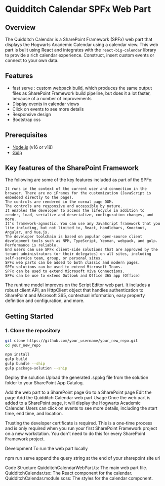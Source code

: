 # Quidditch Calendar SPFx Web Part

## Overview

The Quidditch Calendar is a SharePoint Framework (SPFx) web part that displays the Hogwarts Academic Calendar using a calendar view.
This web part is built using React and integrates with the `react-big-calendar` library to provide a rich calendar experience.
Construct, insert custom events or connect to your own data. 
## Features

- fast serve :  custom webpack build, which produces the same output files as SharePoint Framework build pipeline, but does it a lot faster, because of a number of improvements
- Display events in calendar views 
- Click on events to see more details
- Responsive design
- Bootstrap css 

## Prerequisites

- [Node.js](https://nodejs.org/) (v16 or v18)
- [Gulp](https://gulpjs.com/)

## Key features of the SharePoint Framework

The following are some of the key features included as part of the SPFx:

    It runs in the context of the current user and connection in the browser. There are no iFrames for the customization (JavaScript is embedded directly to the page).
    The controls are rendered in the normal page DOM.
    The controls are responsive and accessible by nature.
    It enables the developer to access the lifecycle in addition to render, load, serialize and deserialize, configuration changes, and more.
    It's framework-agnostic. You can use any JavaScript framework that you like including, but not limited to, React, Handlebars, Knockout, Angular, and Vue.js.
    The developer toolchain is based on popular open-source client development tools such as NPM, TypeScript, Yeoman, webpack, and gulp.
    Performance is reliable.
    End users can use SPFx client-side solutions that are approved by the tenant administrators (or their delegates) on all sites, including self-service team, group, or personal sites.
    SPFx web parts can be added to both classic and modern pages.
    SPFx solutions can be used to extend Microsoft Teams.
    SPFx can be used to extend Microsoft Viva Connections.
    SPFx can be use to extend Outlook and Office 365 app (Office)

The runtime model improves on the Script Editor web part. It includes a robust client API, an HttpClient object that handles authentication to SharePoint and Microsoft 365, contextual information, easy property definition and configuration, and more.

## Getting Started

### 1. Clone the repository

```sh
git clone https://github.com/your_username/your_new_repo.git
cd your_new_repo

npm install
gulp build
gulp bundle --ship
gulp package-solution --ship
```
Deploy the solution
Upload the generated .sppkg file from the solution folder to your SharePoint App Catalog.

Add the web part to a SharePoint page
Go to a SharePoint page
Edit the page
Add the Quidditch Calendar web part
Usage
Once the web part is added to a SharePoint page, it will display the Hogwarts Academic Calendar. Users can click on events to see more details, including the start time, end time, and location.


Trusting the developer certificate is required. 
This is a one-time process and is only required when you run your first SharePoint Framework project on a new workstation. 
You don't need to do this for every SharePoint Framework project.

Development
To run the web part locally 

npm run serve 
append the query string at the end of your sharepoint site url 

Code Structure
QuidditchCalendarWebPart.ts: The main web part file.
QuidditchCalendar.tsx: The React component for the calendar.
QuidditchCalendar.module.scss: The styles for the calendar component.








